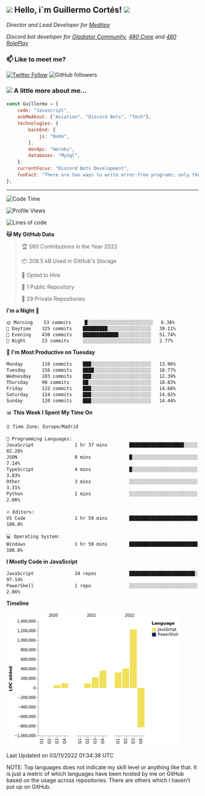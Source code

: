 <h2><img src="https://emojis.slackmojis.com/emojis/images/1531849430/4246/blob-sunglasses.gif?1531849430" width="30"/> Hello, i`m Guillermo Cortés! <img src="https://media.giphy.com/media/PiuVH04cd9JcmqqWKK/giphy.gif" width="50"></h2>
<p><em>Director and Lead Developer for <a href="https://mediteavirtual.es/">Meditea</a>
</em></p>
<p><em>Discord bot developer for <a href="https://discord.comunidadgladiator.com">Gladiator Community</a>, <a href="https://discord.gg/UpvpkUbGdA">480 Crew</a> and <a href="https://discord.gg/dmMRQgH3tu">480 RolePlay</a>
</em></p>

### 📫 Like to meet me?

[![Twitter Follow](https://img.shields.io/twitter/follow/concara3443?label=Follow)](https://twitter.com/intent/follow?screen_name=concara3443)
![GitHub followers](https://img.shields.io/github/followers/concara3443?label=Follow&style=social)

### <img src="https://media.giphy.com/media/WFZvB7VIXBgiz3oDXE/giphy.gif" width="50"> A little more about me...  

```javascript
const Guillermo = {
    code: "Javascript",
    askMeAbout: ["Aviation", "Discord Bots", "Tech"],
    technologies: {
        backEnd: {
            js: "Node",
        },
        devOps: "Heroku",
        databases: "MySql",
    },
    currentFocus: "Discord Bots Development",
    funFact: "There are two ways to write error-free programs; only the third one works"
};
```

---

<!--START_SECTION:waka-->
![Code Time](http://img.shields.io/badge/Code%20Time-155%20hrs%2023%20mins-blue)

![Profile Views](http://img.shields.io/badge/Profile%20Views-0-blue)

![Lines of code](https://img.shields.io/badge/From%20Hello%20World%20I%27ve%20Written-2%20Million%20lines%20of%20code-blue)

**🐱 My GitHub Data** 

> 🏆 560 Contributions in the Year 2022
 > 
> 📦 208.5 kB Used in GitHub's Storage 
 > 
> 💼 Opted to Hire
 > 
> 📜 1 Public Repository 
 > 
> 🔑 29 Private Repositories  
 > 
**I'm a Night 🦉** 

```text
🌞 Morning    53 commits     █░░░░░░░░░░░░░░░░░░░░░░░░   6.38% 
🌆 Daytime    325 commits    █████████░░░░░░░░░░░░░░░░   39.11% 
🌃 Evening    430 commits    █████████████░░░░░░░░░░░░   51.74% 
🌙 Night      23 commits     ░░░░░░░░░░░░░░░░░░░░░░░░░   2.77%

```
📅 **I'm Most Productive on Tuesday** 

```text
Monday       116 commits    ███░░░░░░░░░░░░░░░░░░░░░░   13.96% 
Tuesday      156 commits    ████░░░░░░░░░░░░░░░░░░░░░   18.77% 
Wednesday    103 commits    ███░░░░░░░░░░░░░░░░░░░░░░   12.39% 
Thursday     90 commits     ██░░░░░░░░░░░░░░░░░░░░░░░   10.83% 
Friday       122 commits    ███░░░░░░░░░░░░░░░░░░░░░░   14.68% 
Saturday     124 commits    ███░░░░░░░░░░░░░░░░░░░░░░   14.92% 
Sunday       120 commits    ███░░░░░░░░░░░░░░░░░░░░░░   14.44%

```


📊 **This Week I Spent My Time On** 

```text
⌚︎ Time Zone: Europe/Madrid

💬 Programming Languages: 
JavaScript               1 hr 37 mins        ████████████████████░░░░░   82.26% 
JSON                     8 mins              █░░░░░░░░░░░░░░░░░░░░░░░░   7.14% 
TypeScript               4 mins              █░░░░░░░░░░░░░░░░░░░░░░░░   3.83% 
Other                    3 mins              ░░░░░░░░░░░░░░░░░░░░░░░░░   3.31% 
Python                   2 mins              ░░░░░░░░░░░░░░░░░░░░░░░░░   2.06%

🔥 Editors: 
VS Code                  1 hr 59 mins        █████████████████████████   100.0%

💻 Operating System: 
Windows                  1 hr 59 mins        █████████████████████████   100.0%

```

**I Mostly Code in JavaScript** 

```text
JavaScript               34 repos            ████████████████████████░   97.14% 
PowerShell               1 repo              ░░░░░░░░░░░░░░░░░░░░░░░░░   2.86%

```


**Timeline**

![Chart not found](https://raw.githubusercontent.com/Concara3443/Concara3443/main/charts/bar_graph.png) 


 Last Updated on 03/11/2022 01:34:38 UTC
<!--END_SECTION:waka-->

NOTE: Top languages does not indicate my skill level or anything like that. It is just a metric of which languages have been hosted by me on GitHub based on the usage across repositories. There are others which I haven't put up on GitHub.
